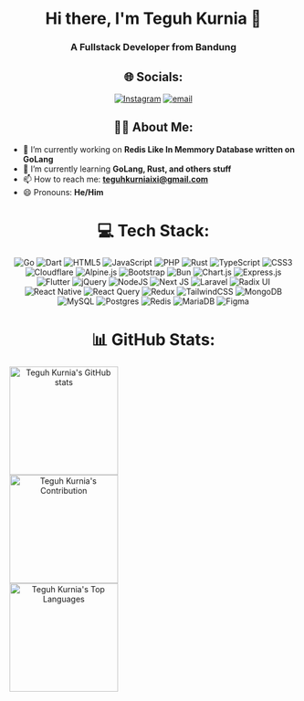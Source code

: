 <div align="center">

# Hi there, I'm Teguh Kurnia 👋

### A Fullstack Developer from Bandung

## 🌐 Socials:
[![Instagram](https://img.shields.io/badge/Instagram-%23E4405F.svg?logo=Instagram&logoColor=white)](https://instagram.com/_teguhkurnia) [![email](https://img.shields.io/badge/Email-D14836?logo=gmail&logoColor=white)](mailto:teguhkurniaixi@gmail.com) 


## 👨‍💻 About Me:

<div align="left">
  <ul>
    <li>
      🔭 I’m currently working on <b>Redis Like In Memmory Database written on GoLang</b><br/>
    </li>
    <li>
      🌱 I’m currently learning <b>GoLang, Rust, and others stuff</b><br/>
    </li>
    <li>
      📫 How to reach me: <b><a href="mailto:teguhkurniaixi@gmail.com">teguhkurniaixi@gmail.com</a></b><br/>
    </li>
    <li>
      😄 Pronouns: <b>He/Him</b><br/>
    </li>
  </ul>
</div>


# 💻 Tech Stack:
![Go](https://img.shields.io/badge/go-%2300ADD8.svg?style=for-the-badge&logo=go&logoColor=white) ![Dart](https://img.shields.io/badge/dart-%230175C2.svg?style=for-the-badge&logo=dart&logoColor=white) ![HTML5](https://img.shields.io/badge/html5-%23E34F26.svg?style=for-the-badge&logo=html5&logoColor=white) ![JavaScript](https://img.shields.io/badge/javascript-%23323330.svg?style=for-the-badge&logo=javascript&logoColor=%23F7DF1E) ![PHP](https://img.shields.io/badge/php-%23777BB4.svg?style=for-the-badge&logo=php&logoColor=white) ![Rust](https://img.shields.io/badge/rust-%23000000.svg?style=for-the-badge&logo=rust&logoColor=white) ![TypeScript](https://img.shields.io/badge/typescript-%23007ACC.svg?style=for-the-badge&logo=typescript&logoColor=white) ![CSS3](https://img.shields.io/badge/css3-%231572B6.svg?style=for-the-badge&logo=css3&logoColor=white) ![Cloudflare](https://img.shields.io/badge/Cloudflare-F38020?style=for-the-badge&logo=Cloudflare&logoColor=white) ![Alpine.js](https://img.shields.io/badge/alpinejs-white.svg?style=for-the-badge&logo=alpinedotjs&logoColor=%238BC0D0) ![Bootstrap](https://img.shields.io/badge/bootstrap-%238511FA.svg?style=for-the-badge&logo=bootstrap&logoColor=white) ![Bun](https://img.shields.io/badge/Bun-%23000000.svg?style=for-the-badge&logo=bun&logoColor=white) ![Chart.js](https://img.shields.io/badge/chart.js-F5788D.svg?style=for-the-badge&logo=chart.js&logoColor=white) ![Express.js](https://img.shields.io/badge/express.js-%23404d59.svg?style=for-the-badge&logo=express&logoColor=%2361DAFB) ![Flutter](https://img.shields.io/badge/Flutter-%2302569B.svg?style=for-the-badge&logo=Flutter&logoColor=white) ![jQuery](https://img.shields.io/badge/jquery-%230769AD.svg?style=for-the-badge&logo=jquery&logoColor=white) ![NodeJS](https://img.shields.io/badge/node.js-6DA55F?style=for-the-badge&logo=node.js&logoColor=white) ![Next JS](https://img.shields.io/badge/Next-black?style=for-the-badge&logo=next.js&logoColor=white) ![Laravel](https://img.shields.io/badge/laravel-%23FF2D20.svg?style=for-the-badge&logo=laravel&logoColor=white) ![Radix UI](https://img.shields.io/badge/radix%20ui-161618.svg?style=for-the-badge&logo=radix-ui&logoColor=white) ![React Native](https://img.shields.io/badge/react_native-%2320232a.svg?style=for-the-badge&logo=react&logoColor=%2361DAFB) ![React Query](https://img.shields.io/badge/-React%20Query-FF4154?style=for-the-badge&logo=react%20query&logoColor=white) ![Redux](https://img.shields.io/badge/redux-%23593d88.svg?style=for-the-badge&logo=redux&logoColor=white) ![TailwindCSS](https://img.shields.io/badge/tailwindcss-%2338B2AC.svg?style=for-the-badge&logo=tailwind-css&logoColor=white) ![MongoDB](https://img.shields.io/badge/MongoDB-%234ea94b.svg?style=for-the-badge&logo=mongodb&logoColor=white) ![MySQL](https://img.shields.io/badge/mysql-4479A1.svg?style=for-the-badge&logo=mysql&logoColor=white) ![Postgres](https://img.shields.io/badge/postgres-%23316192.svg?style=for-the-badge&logo=postgresql&logoColor=white) ![Redis](https://img.shields.io/badge/redis-%23DD0031.svg?style=for-the-badge&logo=redis&logoColor=white) ![MariaDB](https://img.shields.io/badge/MariaDB-003545?style=for-the-badge&logo=mariadb&logoColor=white) ![Figma](https://img.shields.io/badge/figma-%23F24E1E.svg?style=for-the-badge&logo=figma&logoColor=white)
# 📊 GitHub Stats:

<div style="display: grid;">
  <img 
    style="height: 190px;"
    alt="Teguh Kurnia's GitHub stats" src="https://github-readme-stats-eight-eta-29.vercel.app/api?username=teguhkurnia&theme=tokyonight&hide_border=true&show_icons=true" />
  <img 
    style="height: 190px;"
    alt="Teguh Kurnia's Contribution" src="https://nirzak-streak-stats.vercel.app/?user=teguhkurnia&theme=tokyonight&hide_border=true" />
  <img 
    style="height: 190px;"
    alt="Teguh Kurnia's Top Languages" src="https://github-readme-stats-eight-eta-29.vercel.app/api/top-langs?username=teguhkurnia&theme=tokyonight&layout=compact&hide_border=true" />
</div>

<!-- Proudly created with GPRM ( https://gprm.itsvg.in ) -->

</div>
